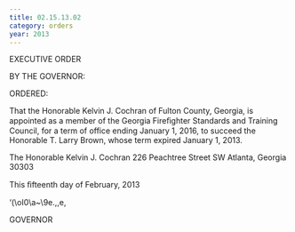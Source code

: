 ```yaml
---
title: 02.15.13.02
category: orders
year: 2013
---
```

 

EXECUTIVE ORDER

BY THE GOVERNOR:

ORDERED:

That the Honorable Kelvin J. Cochran of Fulton County, Georgia,
is appointed as a member of the Georgia Fireﬁghter Standards and
Training Council, for a term of office ending January 1, 2016, to
succeed the Honorable T. Larry Brown, whose term expired
January 1, 2013.

The Honorable Kelvin J. Cochran
226 Peachtree Street SW
Atlanta, Georgia 30303

This ﬁfteenth day of February, 2013

‘(\oI0\a~\9e.,,e,

GOVERNOR

